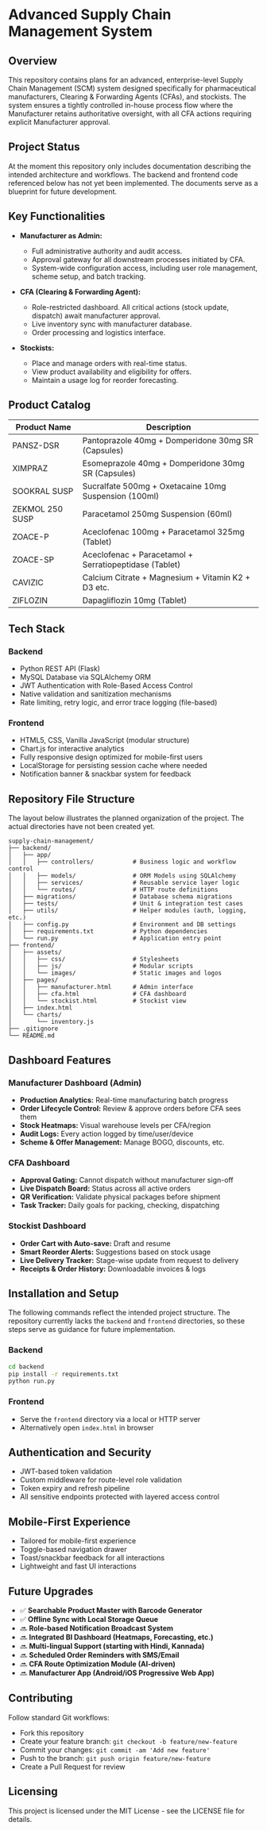 # Advanced Supply Chain Management System

## Overview

This repository contains plans for an advanced, enterprise-level Supply Chain Management (SCM) system designed specifically for pharmaceutical manufacturers, Clearing & Forwarding Agents (CFAs), and stockists. The system ensures a tightly controlled in-house process flow where the Manufacturer retains authoritative oversight, with all CFA actions requiring explicit Manufacturer approval.

## Project Status

At the moment this repository only includes documentation describing the intended architecture and workflows.  The backend and frontend code referenced below has not yet been implemented.  The documents serve as a blueprint for future development.

## Key Functionalities

- **Manufacturer as Admin:**

  - Full administrative authority and audit access.
  - Approval gateway for all downstream processes initiated by CFA.
  - System-wide configuration access, including user role management, scheme setup, and batch tracking.

- **CFA (Clearing & Forwarding Agent):**

  - Role-restricted dashboard. All critical actions (stock update, dispatch) await manufacturer approval.
  - Live inventory sync with manufacturer database.
  - Order processing and logistics interface.

- **Stockists:**

  - Place and manage orders with real-time status.
  - View product availability and eligibility for offers.
  - Maintain a usage log for reorder forecasting.

## Product Catalog

| Product Name    | Description                                            |
| --------------- | ------------------------------------------------------ |
| PANSZ-DSR       | Pantoprazole 40mg + Domperidone 30mg SR (Capsules)     |
| XIMPRAZ         | Esomeprazole 40mg + Domperidone 30mg SR (Capsules)     |
| SOOKRAL SUSP    | Sucralfate 500mg + Oxetacaine 10mg Suspension (100ml)  |
| ZEKMOL 250 SUSP | Paracetamol 250mg Suspension (60ml)                    |
| ZOACE-P         | Aceclofenac 100mg + Paracetamol 325mg (Tablet)         |
| ZOACE-SP        | Aceclofenac + Paracetamol + Serratiopeptidase (Tablet) |
| CAVIZIC         | Calcium Citrate + Magnesium + Vitamin K2 + D3 etc.     |
| ZIFLOZIN        | Dapagliflozin 10mg (Tablet)                            |

## Tech Stack

### Backend

- Python REST API (Flask)
- MySQL Database via SQLAlchemy ORM
- JWT Authentication with Role-Based Access Control
- Native validation and sanitization mechanisms
- Rate limiting, retry logic, and error trace logging (file-based)

### Frontend

- HTML5, CSS, Vanilla JavaScript (modular structure)
- Chart.js for interactive analytics
- Fully responsive design optimized for mobile-first users
- LocalStorage for persisting session cache where needed
- Notification banner & snackbar system for feedback

## Repository File Structure

The layout below illustrates the planned organization of the project.  The actual directories have not been created yet.

```
supply-chain-management/
├── backend/
│   ├── app/
│   │   ├── controllers/           # Business logic and workflow control
│   │   ├── models/                # ORM Models using SQLAlchemy
│   │   ├── services/              # Reusable service layer logic
│   │   └── routes/                # HTTP route definitions
│   ├── migrations/                # Database schema migrations
│   ├── tests/                     # Unit & integration test cases
│   ├── utils/                     # Helper modules (auth, logging, etc.)
│   ├── config.py                  # Environment and DB settings
│   ├── requirements.txt           # Python dependencies
│   └── run.py                     # Application entry point
├── frontend/
│   ├── assets/
│   │   ├── css/                   # Stylesheets
│   │   ├── js/                    # Modular scripts
│   │   └── images/                # Static images and logos
│   ├── pages/
│   │   ├── manufacturer.html      # Admin interface
│   │   ├── cfa.html               # CFA dashboard
│   │   └── stockist.html          # Stockist view
│   ├── index.html
│   └── charts/
│       └── inventory.js
├── .gitignore
└── README.md
```

## Dashboard Features

### Manufacturer Dashboard (Admin)

- **Production Analytics:** Real-time manufacturing batch progress
- **Order Lifecycle Control:** Review & approve orders before CFA sees them
- **Stock Heatmaps:** Visual warehouse levels per CFA/region
- **Audit Logs:** Every action logged by time/user/device
- **Scheme & Offer Management:** Manage BOGO, discounts, etc.

### CFA Dashboard

- **Approval Gating:** Cannot dispatch without manufacturer sign-off
- **Live Dispatch Board:** Status across all active orders
- **QR Verification:** Validate physical packages before shipment
- **Task Tracker:** Daily goals for packing, checking, dispatching

### Stockist Dashboard

- **Order Cart with Auto-save:** Draft and resume
- **Smart Reorder Alerts:** Suggestions based on stock usage
- **Live Delivery Tracker:** Stage-wise update from request to delivery
- **Receipts & Order History:** Downloadable invoices & logs

## Installation and Setup

The following commands reflect the intended project structure.  The repository currently lacks the `backend` and `frontend` directories, so these steps serve as guidance for future implementation.

### Backend

```sh
cd backend
pip install -r requirements.txt
python run.py
```

### Frontend

- Serve the `frontend` directory via a local or HTTP server
- Alternatively open `index.html` in browser

## Authentication and Security

- JWT-based token validation
- Custom middleware for route-level role validation
- Token expiry and refresh pipeline
- All sensitive endpoints protected with layered access control

## Mobile-First Experience

- Tailored for mobile-first experience
- Toggle-based navigation drawer
- Toast/snackbar feedback for all interactions
- Lightweight and fast UI interactions

## Future Upgrades

- ✅ **Searchable Product Master with Barcode Generator**
- ✅ **Offline Sync with Local Storage Queue**
- 🔜 **Role-based Notification Broadcast System**
- 🔜 **Integrated BI Dashboard (Heatmaps, Forecasting, etc.)**
- 🔜 **Multi-lingual Support (starting with Hindi, Kannada)**
- 🔜 **Scheduled Order Reminders with SMS/Email**
- 🔜 **CFA Route Optimization Module (AI-driven)**
- 🔜 **Manufacturer App (Android/iOS Progressive Web App)**

## Contributing

Follow standard Git workflows:

- Fork this repository
- Create your feature branch: `git checkout -b feature/new-feature`
- Commit your changes: `git commit -am 'Add new feature'`
- Push to the branch: `git push origin feature/new-feature`
- Create a Pull Request for review

## Licensing

This project is licensed under the MIT License - see the LICENSE file for details.

